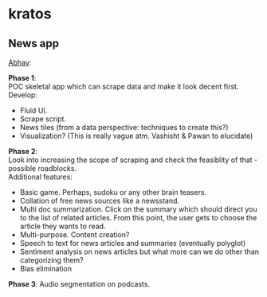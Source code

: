 # kratos

 
 ## News app
[Abhay](https://github.com/abhay-iy97):

**Phase 1**:   
POC skeletal app which can scrape data and make it look decent first.  
Develop:
- Fluid UI.
- Scrape script.
- News tiles (from a data perspective: techniques to create this?)
- Visualization? (This is really vague atm. Vashisht & Pawan to elucidate)
  

**Phase 2**:   
Look into increasing the scope of scraping and check the feasiblity of that - possible roadblocks.   
Additional features: 
  - Basic game. Perhaps, sudoku or any other brain teasers.
  - Collation of free news sources like a newsstand.  
  - Multi doc summarization. Click on the summary which should direct you to the list of related articles. From this point, the user gets to choose the article they wants to read.
  - Multi-purpose. Content creation? 
  - Speech to text for news articles and summaries (eventually polyglot)
  - Sentiment analysis on news articles but what more can we do other than categorizing them? 
  - Bias elimination

**Phase 3**:
Audio segmentation on podcasts.
